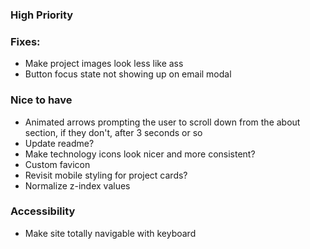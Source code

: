 ### High Priority

### Fixes:
* Make project images look less like ass
* Button focus state not showing up on email modal

### Nice to have
* Animated arrows prompting the user to scroll down from the about section, if they don't, after 3 seconds or so
* Update readme?
* Make technology icons look nicer and more consistent?
* Custom favicon
* Revisit mobile styling for project cards?
* Normalize z-index values

### Accessibility 
* Make site totally navigable with keyboard